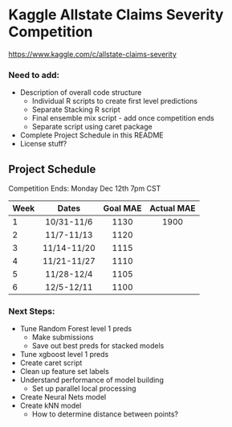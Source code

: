 # Kaggle Allstate Claims Severity Competition

https://www.kaggle.com/c/allstate-claims-severity

### Need to add:
- Description of overall code structure
	- Individual R scripts to create first level predictions
	- Separate Stacking R script
	- Final ensemble mix script - add once competition ends
	- Separate script using caret package
- Complete Project Schedule in this README
- License stuff?

## Project Schedule
Competition Ends: Monday Dec 12th 7pm CST


| Week |  Dates  |  Goal MAE  | Actual MAE |
| ---- |:--------:|:----------:|:---------:|
| 1    | 10/31-11/6  | 1130    | 1900      |
| 2    | 11/7-11/13  | 1120    |           |
| 3    | 11/14-11/20 | 1115    |           |
| 4    | 11/21-11/27 | 1110    |           |
| 5    | 11/28-12/4  | 1105    |           |
| 6    | 12/5-12/11  | 1100    |           |






### Next Steps:
- Tune Random Forest level 1 preds
	- Make submissions
	- Save out best preds for stacked models
- Tune xgboost level 1 preds
- Create caret script
- Clean up feature set labels
- Understand performance of model building
	- Set up parallel local processing
- Create Neural Nets model
- Create kNN model
	- How to determine distance between points?








